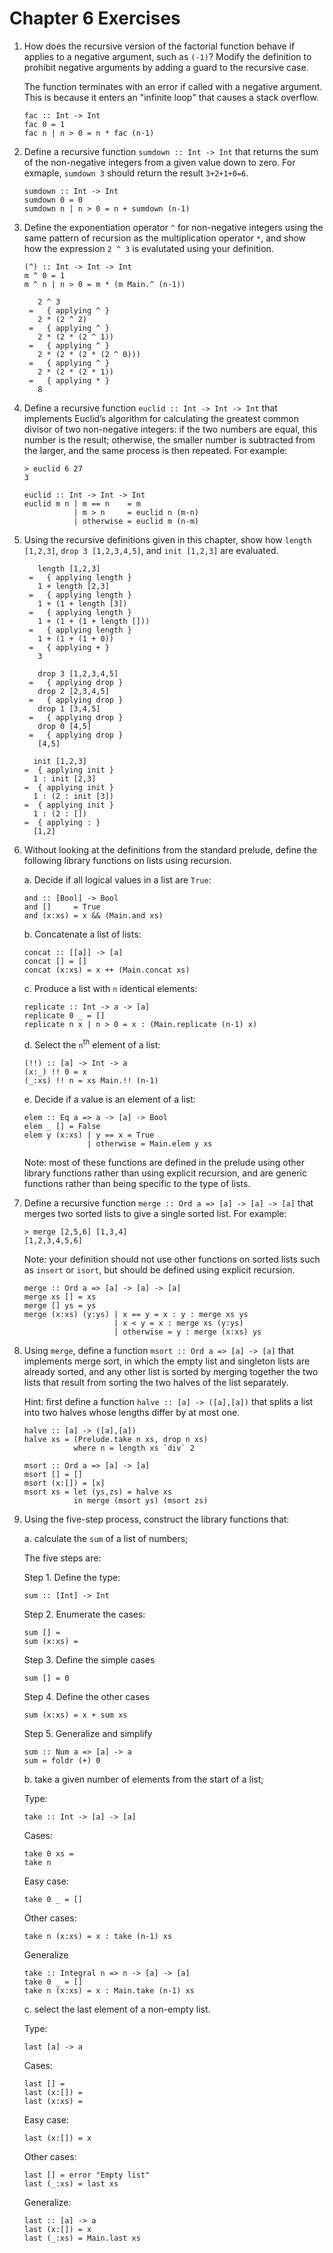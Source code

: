 Chapter 6 Exercises
================

1. How does the recursive version of the factorial function behave if applies to a negative argument, such as `(-1)`? Modify the definition to prohibit negative arguments by adding a guard to the recursive case.

    The function terminates with an error if called with a negative argument. This is because it enters an "infinite loop" that causes a stack overflow. 

    ~~~ {.haskell}
    fac :: Int -> Int
    fac 0 = 1
    fac n | n > 0 = n * fac (n-1)
    ~~~

2. Define a recursive function `sumdown :: Int -> Int` that returns the sum of the non-negative integers from a given value down to zero. For exmaple, `sumdown 3` should return the result `3+2+1+0=6`.

    ~~~ {.haskell}
    sumdown :: Int -> Int
    sumdown 0 = 0
    sumdown n | n > 0 = n + sumdown (n-1)
    ~~~

3. Define the exponentiation operator `^` for non-negative integers using the same pattern of recursion as the multiplication operator `*`, and show how the expression `2 ^ 3` is evalutated using your definition. 

   ~~~ {.haskell}
   (^) :: Int -> Int -> Int
   m ^ 0 = 1
   m ^ n | n > 0 = m * (m Main.^ (n-1))
   ~~~

   ~~~
      2 ^ 3
    =   { applying ^ }
      2 * (2 ^ 2)
    =   { applying ^ }
      2 * (2 * (2 ^ 1))
    =   { applying ^ }
      2 * (2 * (2 * (2 ^ 0)))
    =   { applying ^ }
      2 * (2 * (2 * 1))
    =   { applying * }
      8
   ~~~

4. Define a recursive function `euclid :: Int -> Int -> Int` that implements Euclid’s algorithm for calculating the greatest common divisor of two non-negative integers: if the two numbers are equal, this number is the result; otherwise, the smaller number is subtracted from the larger, and the same process is then repeated. For example:

    ~~~
    > euclid 6 27
    3
    ~~~

    ~~~ {.haskell}
    euclid :: Int -> Int -> Int
    euclid m n | m == n    = m
               | m > n     = euclid n (m-n)
               | otherwise = euclid m (n-m)
    ~~~

5. Using the recursive definitions given in this chapter, show how `length [1,2,3]`, `drop 3 [1,2,3,4,5]`, and `init [1,2,3]` are evaluated.

    ~~~ 
       length [1,2,3]
     =   { applying length }
       1 + length [2,3]
     =   { applying length }
       1 + (1 + length [3])
     =   { applying length }
       1 + (1 + (1 + length []))
     =   { applying length }
       1 + (1 + (1 + 0))
     =   { applying + }
       3
    ~~~

    ~~~
       drop 3 [1,2,3,4,5]
     =   { applying drop }
       drop 2 [2,3,4,5]
     =   { applying drop }
       drop 1 [3,4,5]
     =   { applying drop }
       drop 0 [4,5]
     =   { applying drop }
       [4,5]
    ~~~

    ~~~
      init [1,2,3] 
    =  { applying init }
      1 : init [2,3]
    =  { applying init }
      1 : (2 : init [3])
    =  { applying init }
      1 : (2 : [])
    =  { applying : }
      [1,2]
    ~~~

6. Without looking at the definitions from the standard prelude, define the following library functions on lists using recursion.

    a. Decide if all logical values in a list are `True`: 

    ~~~ {.haskell}
    and :: [Bool] -> Bool
    and []     = True
    and (x:xs) = x && (Main.and xs)
    ~~~
    
    b. Concatenate a list of lists: 

    ~~~ {.haskell}
    concat :: [[a]] -> [a]
    concat [] = []
    concat (x:xs) = x ++ (Main.concat xs)
    ~~~
    
    c. Produce a list with `n` identical elements: 

    ~~~ {.haskell}
    replicate :: Int -> a -> [a]
    replicate 0 _ = []
    replicate n x | n > 0 = x : (Main.replicate (n-1) x)
    ~~~
    
    d. Select the `n`<sup>th</sup> element of a list: 
    
    ~~~ {.haskell}
    (!!) :: [a] -> Int -> a
    (x:_) !! 0 = x
    (_:xs) !! n = xs Main.!! (n-1)
    ~~~
    
    e. Decide if a value is an element of a list: 
    
    ~~~ {.haskell}
    elem :: Eq a => a -> [a] -> Bool
    elem _ [] = False
    elem y (x:xs) | y == x = True
                  | otherwise = Main.elem y xs
    ~~~
    
    Note: most of these functions are defined in the prelude using other library functions rather than using explicit recursion, and are generic functions rather than being specific to the type of lists.

7. Define a recursive function `merge :: Ord a => [a] -> [a] -> [a]` that merges two sorted lists to give a single sorted list. For example: 

    ~~~
    > merge [2,5,6] [1,3,4]
    [1,2,3,4,5,6] 
    ~~~

    Note: your definition should not use other functions on sorted lists such as `insert` or `isort`, but should be defined using explicit recursion.

    ~~~ {.haskell}
    merge :: Ord a => [a] -> [a] -> [a]
    merge xs [] = xs
    merge [] ys = ys
    merge (x:xs) (y:ys) | x == y = x : y : merge xs ys
                        | x < y = x : merge xs (y:ys)
                        | otherwise = y : merge (x:xs) ys
    ~~~

8. Using `merge`, define a function `msort :: Ord a => [a] -> [a]` that implements merge sort, in which the empty list and singleton lists are already sorted, and any other list is sorted by merging together the two lists that result from sorting the two halves of the list separately. 

    Hint: first define a function `halve :: [a] -> ([a],[a])` that splits a list into two halves whose lengths differ by at most one.

    ~~~ {.haskell}
    halve :: [a] -> ([a],[a])
    halve xs = (Prelude.take n xs, drop n xs)
               where n = length xs `div` 2
    
    msort :: Ord a => [a] -> [a]
    msort [] = []
    msort (x:[]) = [x]
    msort xs = let (ys,zs) = halve xs
               in merge (msort ys) (msort zs)
    ~~~

9. Using the five-step process, construct the library functions that: 

    a. calculate the `sum` of a list of numbers; 

    The five steps are:

    Step 1. Define the type:

    ~~~
    sum :: [Int] -> Int
    ~~~

    Step 2. Enumerate the cases:

    ~~~
    sum [] = 
    sum (x:xs) = 
    ~~~

    Step 3. Define the simple cases

    ~~~
    sum [] = 0
    ~~~

    Step 4. Define the other cases

    ~~~
    sum (x:xs) = x + sum xs
    ~~~

    Step 5. Generalize and simplify

    ~~~ {.haskell}
    sum :: Num a => [a] -> a
    sum = foldr (+) 0
    ~~~~

    b. take a given number of elements from the start of a list; 

    Type:

    ~~~
    take :: Int -> [a] -> [a]
    ~~~

    Cases:

    ~~~
    take 0 xs =
    take n 
    ~~~

    Easy case:

    ~~~
    take 0 _ = []
    ~~~

    Other cases:

    ~~~
    take n (x:xs) = x : take (n-1) xs
    ~~~

    Generalize

    ~~~ {.haskell}
    take :: Integral n => n -> [a] -> [a]
    take 0 _ = []
    take n (x:xs) = x : Main.take (n-1) xs
    ~~~

    c. select the last element of a non-empty list.

    Type:

    ~~~
    last [a] -> a
    ~~~

    Cases:

    ~~~
    last [] = 
    last (x:[]) =
    last (x:xs) =
    ~~~

    Easy case:

    ~~~
    last (x:[]) = x
    ~~~

    Other cases:

    ~~~
    last [] = error "Empty list"
    last (_:xs) = last xs
    ~~~

    Generalize:

    ~~~ {.haskell}
    last :: [a] -> a
    last (x:[]) = x 
    last (_:xs) = Main.last xs
    ~~~
